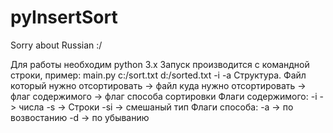 # pyInsertSort

Sorry about Russian :/

Для работы необходим python 3.x
Запуск производится с командной строки, пример:
  main.py c:/sort.txt d:/sorted.txt -i -a
Структура. Файл который нужно отсортировать -> файл куда нужно отсортировать -> флаг содержимого -> флаг способа сортировки
Флаги содержимого: -i -> числа
                   -s -> Строки
                   -si -> смешаный тип
Флаги способа: -a -> по возвостанию
               -d -> по убыванию
